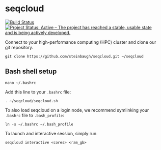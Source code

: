 # seqcloud

[![Build Status](https://travis-ci.org/steinbaugh/seqcloud.svg?branch=master)](https://travis-ci.org/steinbaugh/seqcloud)
[![Project Status: Active – The project has reached a stable, usable state and is being actively developed.](http://www.repostatus.org/badges/latest/active.svg)](http://www.repostatus.org/#active)

Connect to your high-performance computing (HPC) cluster and clone our git repository.

```{bash}
git clone https://github.com/steinbaugh/seqcloud.git ~/seqcloud
```


## Bash shell setup

```{bash}
nano ~/.bashrc
```

Add this line to your `.bashrc` file:

```
. ~/seqcloud/seqcloud.sh
```

To also load seqcloud on a login node, we recommend symlinking your `.bashrc` file to `.bash_profile`:

```{bash}
ln -s ~/.bashrc ~/.bash_profile
```

To launch and interactive session, simply run:

```{bash}
seqcloud interactive <cores> <ram_gb>
```
